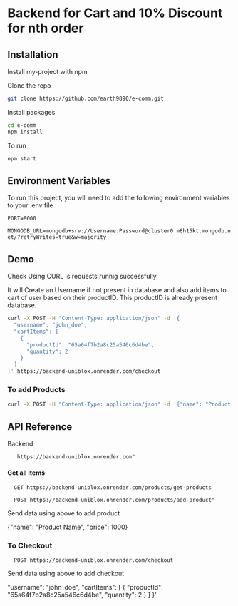 # Backend for Cart and 10% Discount for nth order 
## Installation

Install my-project with npm


Clone the repo
```bash
git clone https://github.com/earth9890/e-comm.git
```


Install packages
```bash
cd e-comm
npm install
```

To run 

```bash
npm start
```



    
## Environment Variables

To run this project, you will need to add the following environment variables to your .env file


`PORT=8000`

`MONGODB_URL=mongodb+srv://Username:Password@cluster0.m8h15kt.mongodb.net/?retryWrites=true&w=majority`





## Demo

Check Using CURL is requests runnig successfully


It will Create an Username if not present in database and also add items to cart of user based on their productID. This productID is already present database. 

```bash
curl -X POST -H "Content-Type: application/json" -d '{
  "username": "john_doe",
  "cartItems": [
    {
      "productId": "65a64f7b2a8c25a546c6d4be",
      "quantity": 2
    }
  ]
}' https://backend-uniblox.onrender.com/checkout
```

### To add Products
```bash
curl -X POST -H "Content-Type: application/json" -d '{"name": "Product Name", "price": 19.99}'
```





## API Reference



Backend 
```http
   https://backend-uniblox.onrender.com"
```
#### Get all items
```http
  GET https://backend-uniblox.onrender.com/products/get-products
```
```http
  POST https://backend-uniblox.onrender.com/products/add-product"
```

Send data using above to add product

{"name": "Product Name", "price": 1000}

### To Checkout 

```http
  POST https://backend-uniblox.onrender.com/checkout
```
Send data using above to add checkout 

  "username": "john_doe",
  "cartItems": [
    {
      "productId": "65a64f7b2a8c25a546c6d4be",
      "quantity": 2
    }
  ]
}'




